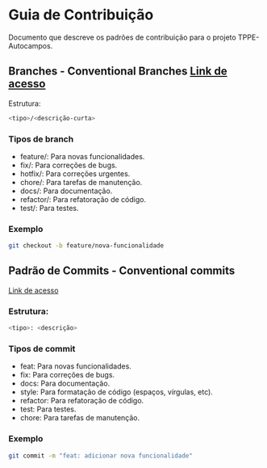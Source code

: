 # Guia de Contribuição

Documento que descreve os padrões de contribuição para o projeto TPPE-Autocampos.

## Branches - Conventional Branches [Link de acesso](https://conventional-branch.github.io/)

Estrutura:

```bash
<tipo>/<descrição-curta>
```

### Tipos de branch

- feature/: Para novas funcionalidades.
- fix/: Para correções de bugs.
- hotfix/: Para correções urgentes.
- chore/: Para tarefas de manutenção.
- docs/: Para documentação.
- refactor/: Para refatoração de código.
- test/: Para testes.

### Exemplo

```bash
git checkout -b feature/nova-funcionalidade
```

## Padrão de Commits - Conventional commits

[Link de acesso](https://www.conventionalcommits.org/en/v1.0.0/)

### Estrutura:

```bash
<tipo>: <descrição>
```

### Tipos de commit

- feat: Para novas funcionalidades.
- fix: Para correções de bugs.
- docs: Para documentação.
- style: Para formatação de código (espaços, vírgulas, etc).
- refactor: Para refatoração de código.
- test: Para testes.
- chore: Para tarefas de manutenção.

### Exemplo

```bash
git commit -m "feat: adicionar nova funcionalidade"
```
